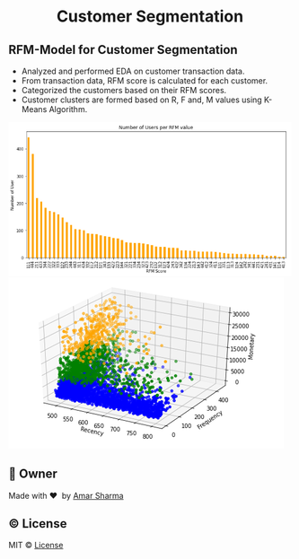 <h1 align="center">Customer Segmentation</h1>
<h2>RFM-Model for Customer Segmentation</h2>
<ul>
  <li>Analyzed and performed EDA on customer transaction data.</li>
  <li>From transaction data, RFM score is calculated for each customer.</li>
  <li>Categorized the customers based on their RFM scores.</li>
  <li>Customer clusters are formed based on R, F and, M values using K-Means Algorithm.</li>
</ul>

![](https://github.com/amarsharma441/Customer-Segmentation/blob/master/Images/RFM.PNG)
<br>
![](https://github.com/amarsharma441/Customer-Segmentation/blob/master/Images/clusters.PNG)
<br>
## :boy: Owner ##
Made with :heart:&nbsp;  by [Amar Sharma](https://github.com/amarsharma441)

## :copyright: License ##
MIT © [License](https://github.com/amarsharma441/Customer-Segmentation/blob/master/LICENSE)
